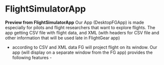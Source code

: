 # FlightSimulatorApp
**Preview from FlightSimulatorApp**
Our App (DesktopFGApp) is made especially for pilots and flight researchers that want to explore flights.
The app getting CSV file with flight data, and XML (with headers for CSV file and other information that will be used late in FlightGear app)
- according to CSV and XML data FG will project flight on its window. Our app (will display on a separate window from the FG app) provides the following features -
